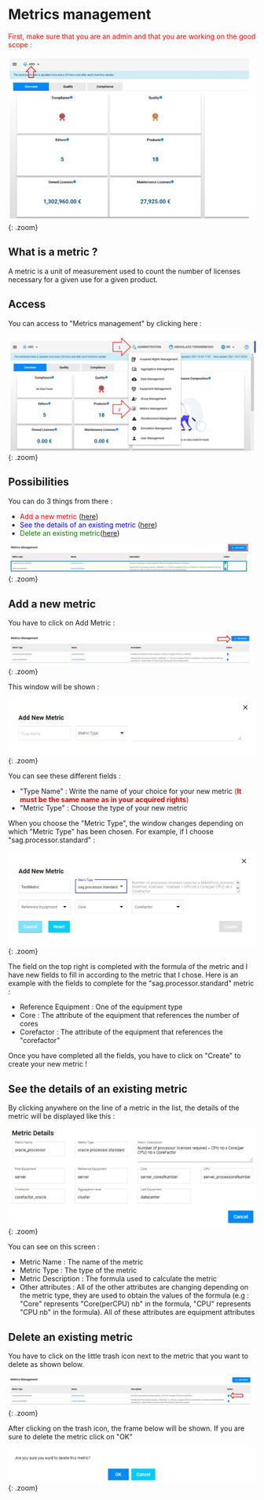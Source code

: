 <link rel="stylesheet" href="../../../css/enlargeImage.css" />

# Metrics management

<span style="color:red">First, make sure that you are an admin and that you are working on the good scope :</span>

![select APM](../../img/goodScopeu.jpg){: .zoom}

## What is a metric ?

A metric is a unit of measurement used to count the number of licenses necessary for a given use for a given product.

## Access

You can access to "Metrics management" by clicking here :

![select APM](../../img/metricsMana/accessu.jpg){: .zoom}

## Possibilities

You can do 3 things from there :  
- <span style="color:red">Add a new metric</span> ([here](#add-a-new-metric))  
- <span style="color:blue">See the details of an existing metric</span> ([here](#see-the-details-of-an-existing-metric))  
- <span style="color:green">Delete an existing metric</span>([here](#delete-an-existing-metric))

![select APM](../../img/metricsMana/possibilitiesu.jpg){: .zoom}

## Add a new metric

You have to click on Add Metric :

![select APM](../../img/metricsMana/firstu.jpg){: .zoom}

This window will be shown :

![select APM](../../img/metricsMana/addNew.jpg){: .zoom}

You can see these different fields :  
- "Type Name" : Write the name of your choice for your new metric <span style="color:red">(**It must be the same name as in your acquired rights**)</span>    
- "Metric Type" : Choose the type of your new metric  

When you choose the "Metric Type", the window changes depending on which "Metric Type" has been chosen. For example, if I choose "sag.processor.standard" : 

![select APM](../../img/metricsMana/addNew2.jpg){: .zoom}

The field on the top right is completed with the formula of the metric and I have new fields to fill in according to the metric that I chose.
Here is an example with the fields to complete for the "sag.processor.standard" metric :  
- Reference Equipment : One of the equipment type  
- Core : The attribute of the equipment that references the number of cores  
- Corefactor : The attribute of the equipment that references the "corefactor"  

Once you have completed all the fields, you have to click on "Create" to create your new metric !

## See the details of an existing metric 

By clicking anywhere on the line of a metric in the list, the details of the metric will be displayed like this :

![select APM](../../img/metricsMana/details.jpg){: .zoom}

You can see on this screen :  
- Metric Name : The name of the metric  
- Metric Type : The type of the metric  
- Metric Description : The formula used to calculate the metric  
- Other attributes : All of the other attributes are changing depending on the metric type, they are used to obtain the values of the formula (e.g : "Core" represents "Core(perCPU) nb" in the formula, "CPU" represents "CPU nb" in the formula). All of these attributes are equipment attributes

## Delete an existing metric

You have to click on the little trash icon next to the metric that you want to delete as shown below.

![select APM](../../img/metricsMana/deleteu.jpg){: .zoom}

After clicking on the trash icon, the frame below will be shown. If you are sure to delete the metric click on "OK" 

![select APM](../../img/metricsMana/delete2u.jpg){: .zoom}

<script src="../../../js/zoomImage.js"></script>